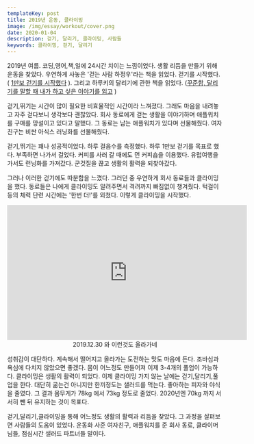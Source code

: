 ```yaml
---
templateKey: post
title: 2019년 운동, 클라이밍
image: /img/essay/workout/cover.png
date: 2020-01-04
description: 걷기, 달리기, 클라이밍, 사람들
keywords: 클라이밍, 걷기, 달리기
---
```

2019년 여름. 코딩,영어,책,일에 24시간 치이는 느낌이었다. 생활 리듬을 만들기 위해 운동을 찾았다. 우연하게 사놓은 '걷는 사람 하정우'라는 책을 읽었다. 걷기를 시작했다. ( [1만보 걷기를 시작했다](https://byjay.github.io/post/2019-07-02-running-man-ha/)  ). 그리고 하루키의 달리기에 관한 책을 읽었다.  ([꾸준함, 달리기를 말할 때 내가 하고 싶은 이야기를 읽고](https://byjay.github.io/post/2019-10-25-what-i-talk-about-when-i-talking-about-running/) )

걷기,뛰기는 시간이 많이 필요한 비효율적인 시간이라 느껴졌다. 그래도 마음을 내려놓고 자주 걷다보니 생각보다 괜찮았다. 회사 동료에게 걷는 생활을 이야기하며 애플워치를 구매를 망설이고 있다고 말했다. 그 동료는 남는 애플워치가 있다며 선물해줬다. 여자친구는 비싼 아식스 러닝화를 선물해줬다.

걷기,뛰기는 꽤나 성공적이었다. 하루 걸음수를 측정했다. 하루 1만보 걷기를 목표로 했다. 부족하면 나가서 걸었다. 커피를 사러 갈 때에도 먼 커피숍을 이용했다. 유럽여행을 가서도 런닝화를 가져갔다. 군것질을 끊고 생활의 활력을 되찾아갔다.

그러나 이러한 걷기에도 따분함을 느꼈다. 그러던 중 우연하게 회사 동료들과 클라이밍을 했다. 동료들은 나에게 클라이밍도 알려주면서 격려까지 빠짐없이 챙겨줬다. 턱걸이 등의 체력 단련 시간에는  '한번 더!'를 외쳤다. 이렇게 클라이밍을 시작했다.



<p style="text-align:center;">
<iframe width="560" height="315" src="https://www.youtube.com/embed/BIJcLmAZe_A" frameborder="0" allow="accelerometer; autoplay; encrypted-media; gyroscope; picture-in-picture" allowfullscreen></iframe><br/>  
2019.12.30 와 이런것도 올라가네
</p>

성취감이 대단하다. 계속해서 떨어지고 올라가는 도전하는 맛도 마음에 든다. 조바심과 욕심에 다치지 않았으면 좋겠다. 몸이 어느정도 만들어져 이제 3-4개의 풀업이 가능하다.  클라이밍은 생활의 활력이 되었다. 이제 클라이밍 가지 않는 날에는 걷기,달리기,풀업을 한다. 대단히 굶는건 아니지만 한끼정도는 샐러드를 먹는다. 좋아하는 피자와 야식을 줄였다. 그 결과 몸무게가 78kg 에서 73kg 정도로 줄었다. 2020년엔 70kg 까지 서서히 뺀 뒤 유지하는 것이 목표다. 

걷기,달리기,클라이밍을 통해 어느정도 생활의 활력과 리듬을 찾았다. 그 과정을 살펴보면 사람들의 도움이 있었다. 운동화 사준 여자친구, 애플워치를 준 회사 동료, 클라이머님들, 점심시간 샐러드 파트너들 말이다.
